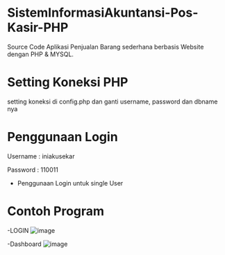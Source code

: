 # SistemInformasiAkuntansi-Pos-Kasir-PHP
Source Code Aplikasi Penjualan Barang sederhana berbasis Website dengan PHP &amp; MYSQL.

# Setting Koneksi PHP
setting koneksi di config.php dan ganti username, password dan dbname nya

# Penggunaan Login
Username : iniakusekar

Password : 110011
* Penggunaan Login untuk single User

# Contoh Program
-LOGIN
![image](https://github.com/SekarwangiLarasati/SistemInformasiAkuntansi-Pos-Kasir-PHP/assets/78289802/dcde6c9c-f5fe-4f70-9b50-dd42a204e0a6)

-Dashboard
![image](https://github.com/SekarwangiLarasati/SistemInformasiAkuntansi-Pos-Kasir-PHP/assets/78289802/88c318aa-9c61-4a68-8223-92928e6735df)
